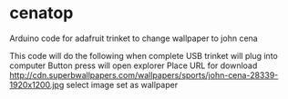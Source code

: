 # cenatop
Arduino code for adafruit trinket to change wallpaper to john cena

This code will do the following when complete
USB trinket will plug into computer
Button press will open explorer
Place URL for download
http://cdn.superbwallpapers.com/wallpapers/sports/john-cena-28339-1920x1200.jpg
select image
set as wallpaper
